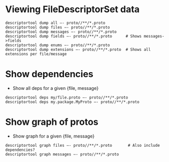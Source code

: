 
# Viewing FileDescriptorSet data
```
descriptortool dump all —- proto//**/*.proto
descriptortool dump files —- proto//**/*.proto
descriptortool dump messages —- proto//**/*.proto
descriptortool dump fields —- proto//**/*.proto      # Shows messages->fields
descriptortool dump enums —- proto//**/*.proto
descriptortool dump extensions —- proto//**/*.proto  # Shows all extensions per file/message
```

# Show dependencies
 - Show all deps for a given {file, message}
```
descriptortool deps my/file.proto —- proto//**/*.proto
descriptortool deps my.package.MyProto —- proto//**/*.proto
```


# Show graph of protos
 - Show graph for a given {file, message}
```
descriptortool graph files —- proto//**/*.proto       # Also include dependencies?
descriptortool graph messages —- proto//**/*.proto
```
